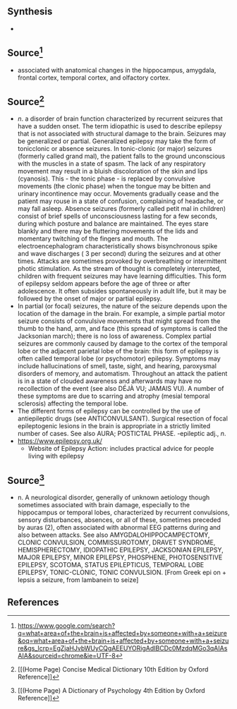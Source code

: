 ## Synthesis
- 
## Source[^1]
- associated with anatomical changes in the hippocampus, amygdala, frontal cortex, temporal cortex, and olfactory cortex.
## Source[^2]
- $n$. a disorder of brain function characterized by recurrent seizures that have a sudden onset. The term idiopathic is used to describe epilepsy that is not associated with structural damage to the brain. Seizures may be generalized or partial. Generalized epilepsy may take the form of tonicclonic or absence seizures. In tonic-clonic (or major) seizures (formerly called grand mal), the patient falls to the ground unconscious with the muscles in a state of spasm. The lack of any respiratory movement may result in a bluish discoloration of the skin and lips (cyanosis). This - the tonic phase - is replaced by convulsive movements (the clonic phase) when the tongue may be bitten and urinary incontinence may occur. Movements gradually cease and the patient may rouse in a state of confusion, complaining of headache, or may fall asleep. Absence seizures (formerly called petit mal in children) consist of brief spells of unconsciousness lasting for a few seconds, during which posture and balance are maintained. The eyes stare blankly and there may be fluttering movements of the lids and momentary twitching of the fingers and mouth. The electroencephalogram characteristically shows bisynchronous spike and wave discharges ( 3 per second) during the seizures and at other times. Attacks are sometimes provoked by overbreathing or intermittent photic stimulation. As the stream of thought is completely interrupted, children with frequent seizures may have learning difficulties. This form of epilepsy seldom appears before the age of three or after adolescence. It often subsides spontaneously in adult life, but it may be followed by the onset of major or partial epilepsy. 
- In partial (or focal) seizures, the nature of the seizure depends upon the location of the damage in the brain. For example, a simple partial motor seizure consists of convulsive movements that might spread from the thumb to the hand, arm, and face (this spread of symptoms is called the Jacksonian march); there is no loss of awareness. Complex partial seizures are commonly caused by damage to the cortex of the temporal lobe or the adjacent parietal lobe of the brain: this form of epilepsy is often called temporal lobe (or psychomotor) epilepsy. Symptoms may include hallucinations of smell, taste, sight, and hearing, paroxysmal disorders of memory, and automatism. Throughout an attack the patient is in a state of clouded awareness and afterwards may have no recollection of the event (see also DÉJÀ VU; JAMAIS VU). A number of these symptoms are due to scarring and atrophy (mesial temporal sclerosis) affecting the temporal lobe.
- The different forms of epilepsy can be controlled by the use of antiepileptic drugs (see ANTICONVULSANT). Surgical resection of focal epileptogenic lesions in the brain is appropriate in a strictly limited number of cases. See also AURA; POSTICTAL PHASE. -epileptic adj., $n$.
- https://www.epilepsy.org.uk/
	- Website of Epilepsy Action: includes practical advice for people living with epilepsy
## Source[^3]
- n. A neurological disorder, generally of unknown aetiology though sometimes associated with brain damage, especially to the hippocampus or temporal lobes, characterized by recurrent convulsions, sensory disturbances, absences, or all of these, sometimes preceded by auras (2), often associated with abnormal EEG patterns during and also between attacks. See also AMYGDALOHIPPOCAMPECTOMY, CLONIC CONVULSION, COMMISSUROTOMY, DRAVET SYNDROME, HEMISPHERECTOMY, IDIOPATHIC EPILEPSY, JACKSONIAN EPILEPSY, MAJOR EPILEPSY, MINOR EPILEPSY, PHOSPHENE, PHOTOSENSITIVE EPILEPSY, SCOTOMA, STATUS EPILEPTICUS, TEMPORAL LOBE EPILEPSY, TONIC-CLONIC, TONIC CONVULSION. \[From Greek epi on + lepsis a seizure, from lambanein to seize]
## References

[^1]: https://www.google.com/search?q=what+area+of+the+brain+is+affected+by+someone+with+a+seizure&oq=what+area+of+the+brain+is+affected+by+someone+with+a+seizure&gs_lcrp=EgZjaHJvbWUyCQgAEEUYORigAdIBCDc0MzdqMGo3qAIAsAIA&sourceid=chrome&ie=UTF-8
[^2]: [[(Home Page) Concise Medical Dictionary 10th Edition by Oxford Reference]]
[^3]: [[(Home Page) A Dictionary of Psychology 4th Edition by Oxford Reference]]